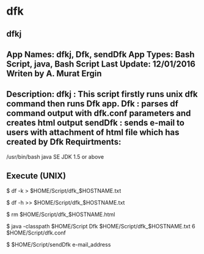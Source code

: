 # dfk
dfkj
-------------------------------------------------------------- 
App Names: dfkj, Dfk, sendDfk
App Types: Bash Script, java, Bash Script
Last Update: 12/01/2016
Writen by A. Murat Ergin
-------------------------------------------------------------- 
Description: 
dfkj    : This script firstly runs unix dfk command then runs Dfk app.
Dfk     : parses df command output with dfk.conf parameters and creates html output
sendDfk : sends e-mail to users with attachment of html file which has created by Dfk 
Requirtments:
-------------------------------------------------------------
/usr/bin/bash 
java SE JDK 1.5 or above

Execute (UNIX)
-------------------------------------------------------------

$ df -k > $HOME/Script/dfk_$HOSTNAME.txt

$ df -h >> $HOME/Script/dfk_$HOSTNAME.txt

$ rm $HOME/Script/dfk_$HOSTNAME.html

$ java -classpath $HOME/Script Dfk $HOME/Script/dfk_$HOSTNAME.txt 6 $HOME/Script/dfk.conf

$ $HOME/Script/sendDfk e-mail_address



